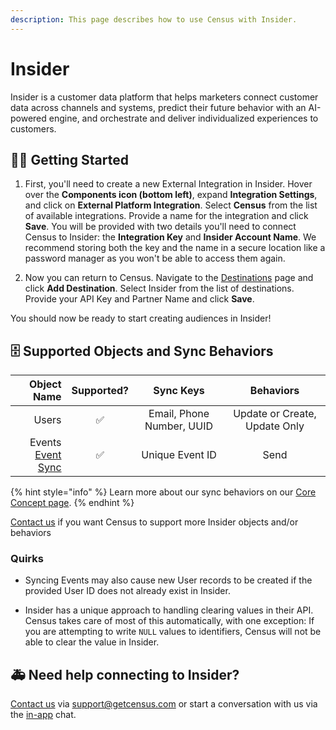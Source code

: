 ```yaml
---
description: This page describes how to use Census with Insider.
---
```


# Insider

Insider is a customer data platform that helps marketers connect customer data across channels and systems, predict their future behavior with an AI-powered engine, and orchestrate and deliver individualized experiences to customers.

## 🏃‍♀️ Getting Started

1. First, you'll need to create a new External Integration in Insider. Hover over the **Components icon (bottom left)**, expand **Integration Settings**, and click on **External Platform Integration**. Select **Census** from the list of available integrations. Provide a name for the integration and click **Save**. You will be provided with two details you'll need to connect Census to Insider: the **Integration Key** and **Insider Account Name**. We recommend storing both the key and the name in a secure location like a password manager as you won't be able to access them again.

2. Now you can return to Census. Navigate to the [Destinations](https://app.getcensus.com/destinations) page and click **Add Destination**. Select Insider from the list of destinations. Provide your API Key and Partner Name and click **Save**.

You should now be ready to start creating audiences in Insider!

## 🗄 Supported Objects and Sync Behaviors <a href="#supported-objects-and-sync-behaviors" id="supported-objects-and-sync-behaviors"></a>

| **Object Name** | **Supported?** | **Sync Keys**  |         **Behaviors**         |
| --------------: | :------------: | :------------: |:-----------------------------:|
| Users           |        ✅      | Email, Phone Number, UUID | Update or Create, Update Only |
| Events <br> [Event Sync](/basics/data-models-and-entities/defining-source-data/events#defining-event-syncs)         |        ✅      | Unique Event ID |             Send              |

{% hint style="info" %}
Learn more about our sync behaviors on our [Core Concept page](../basics/core-concept/#the-different-sync-behaviors).
{% endhint %}

[Contact us](mailto:support@getcensus.com) if you want Census to support more Insider objects and/or behaviors

### Quirks

- Syncing Events may also cause new User records to be created if the provided User ID does not already exist in Insider.

- Insider has a unique approach to handling clearing values in their API. Census takes care of most of this automatically, with one exception: If you are attempting to write `NULL` values to identifiers, Census will not be able to clear the value in Insider.

## 🚑 Need help connecting to Insider?

[Contact us](mailto:support@getcensus.com) via support@getcensus.com or start a conversation with us via the [in-app](https://app.getcensus.com) chat.
